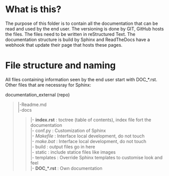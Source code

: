 # What is this?
The purpose of this folder is to contain all the documentation that can be read and used by the end user. 
The versioning is done by GIT, GitHub hosts the files. The files need to be written in reStructured Text. 
The documentation structure is build by Sphinx and ReadTheDocs have a webhook that update their page that hosts these pages. 

# File structure and naming
All files containing information seen by the end user start with DOC_*.rst. 
Other files that are necessray for Sphinx:

documentation_external (repo)  

> |-Readme.md  
> |-docs  
>
> > |- **index.rst** : toctree (table of contents), index file fort the documentation  
> > |- conf.py : Customization of Sphinx  
> > |- *Makefile* : Interface local development, do not touch  
> > |- *make.bat* : Interface local development, do not touch  
> > |- build : output files go in here  
> > |- static : include statice files like images  
> > |- templates : Override Sphinx templates to customise look and feel  
> > |- **DOC_*.rst**  : Own documentation  
